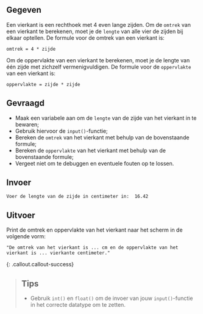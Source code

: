 ## Gegeven

Een vierkant is een rechthoek met 4 even lange zijden. Om de `omtrek` van een vierkant te berekenen, moet je de `lengte` van alle vier de zijden bij elkaar optellen. De formule voor de omtrek van een vierkant is:
```
omtrek = 4 * zijde
```
Om de oppervlakte van een vierkant te berekenen, moet je de lengte van één zijde met zichzelf vermenigvuldigen. De formule voor de `oppervlakte` van een vierkant is:
```
oppervlakte = zijde * zijde
```
## Gevraagd

* Maak een variabele aan om de `lengte` van de zijde van het vierkant in te bewaren;
* Gebruik hiervoor de `input()`-functie;
* Bereken de `omtrek` van het vierkant met behulp van de bovenstaande formule;
* Bereken de `oppervlakte` van het vierkant met behulp van de bovenstaande formule;
* Vergeet niet om te debuggen en eventuele fouten op te lossen.

## Invoer
```
Voer de lengte van de zijde in centimeter in:  16.42
```

## Uitvoer
Print de omtrek en oppervlakte van het vierkant naar het scherm in de volgende vorm: 
```
"De omtrek van het vierkant is ... cm en de oppervlakte van het vierkant is ... vierkante centimeter."
```

{: .callout.callout-success}
>## Tips
>* Gebruik `int()` en `float()` om de invoer van jouw `input()`-functie in het correcte datatype om te zetten. 
